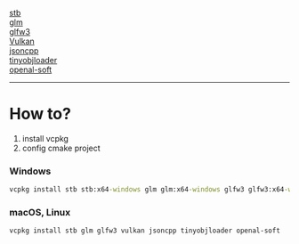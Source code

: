[stb](https://github.com/nothings/stb) <br>
[glm](https://glm.g-truc.net/0.9.9/index.html) <br>
[glfw3](https://github.com/glfw/glfw) <br>
[Vulkan](https://www.khronos.org/vulkan/) <br>
[jsoncpp](https://github.com/open-source-parsers/jsoncpp) <br>
[tinyobjloader](https://github.com/tinyobjloader/tinyobjloader) <br>
[openal-soft](https://github.com/kcat/openal-soft)

___
# How to?
1. install vcpkg
2. config cmake project

### Windows
```cmd
vcpkg install stb stb:x64-windows glm glm:x64-windows glfw3 glfw3:x64-windows vulkan vulkan:x64-windows jsoncpp jsoncpp:x64-windows tinyobjloader tinyobjloader:x64-windows openal-soft openal-soft:x64-windows
```
### macOS, Linux
```shell script
vcpkg install stb glm glfw3 vulkan jsoncpp tinyobjloader openal-soft
```